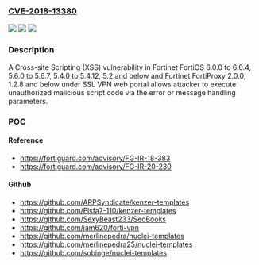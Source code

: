 ### [CVE-2018-13380](https://cve.mitre.org/cgi-bin/cvename.cgi?name=CVE-2018-13380)
![](https://img.shields.io/static/v1?label=Product&message=Fortinet%20FortiOS%20and%20FortiProxy&color=blue)
![](https://img.shields.io/static/v1?label=Version&message=n%2Fa&color=blue)
![](https://img.shields.io/static/v1?label=Vulnerability&message=Execute%20unauthorized%20code%20or%20commands&color=brighgreen)

### Description

A Cross-site Scripting (XSS) vulnerability in Fortinet FortiOS 6.0.0 to 6.0.4, 5.6.0 to 5.6.7, 5.4.0 to 5.4.12, 5.2 and below and Fortinet FortiProxy 2.0.0, 1.2.8 and below under SSL VPN web portal allows attacker to execute unauthorized malicious script code via the error or message handling parameters.

### POC

#### Reference
- https://fortiguard.com/advisory/FG-IR-18-383
- https://fortiguard.com/advisory/FG-IR-20-230

#### Github
- https://github.com/ARPSyndicate/kenzer-templates
- https://github.com/Elsfa7-110/kenzer-templates
- https://github.com/SexyBeast233/SecBooks
- https://github.com/jam620/forti-vpn
- https://github.com/merlinepedra/nuclei-templates
- https://github.com/merlinepedra25/nuclei-templates
- https://github.com/sobinge/nuclei-templates

